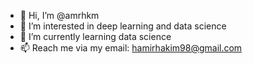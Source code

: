 - 👋 Hi, I’m @amrhkm
- 👀 I’m interested in deep learning and data science
- 🌱 I’m currently learning data science
- 📫 Reach me via my email: hamirhakim98@gmail.com

<!---
amrhkm/amrhkm is a ✨ special ✨ repository because its `README.md` (this file) appears on your GitHub profile.
You can click the Preview link to take a look at your changes.
--->
